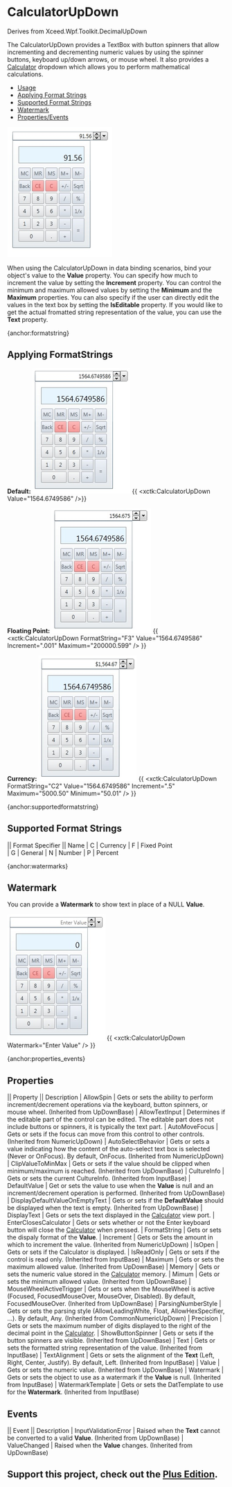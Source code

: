 # CalculatorUpDown
Derives from Xceed.Wpf.Toolkit.DecimalUpDown

The CalculatorUpDown provides a TextBox with button spinners that allow incrementing and decrementing numeric values by using the spinner buttons, keyboard up/down arrows, or mouse wheel.  It also provides a [Calculator](Calculator) dropdown which allows you to perform mathematical calculations.

* [Usage](#usage)
* [Applying Format Strings](#formatstring)
* [Supported Format Strings](#supportedformatstring)
* [Watermark](#watermarks)
* [Properties/Events](#properties_events)

![](CalculatorUpDown_calculatorupdown.jpg)

When using the CalculatorUpDown in data binding scenarios, bind your object's value to the **Value** property.  You can specify how much to increment the value by setting the **Increment** property.   You can control the minimum and maximum allowed values by setting the **Minimum** and the **Maximum** properties.  You can also specify if the user can directly edit the values in the text box by setting the **IsEditable** property.  If you would like to get the actual fromatted string representation of the value, you can use the **Text** property.

{anchor:formatstring}
## Applying FormatStrings

**Default:**
![](CalculatorUpDown_calculatorupdown_default.jpg)
{{
     <xctk:CalculatorUpDown Value="1564.6749586" />}}

**Floating Point:**
![](CalculatorUpDown_calculatorupdown_float.jpg)
{{
     <xctk:CalculatorUpDown FormatString="F3" Value="1564.6749586" Increment=".001"  Maximum="200000.599" />
}}

**Currency:**
![](CalculatorUpDown_calculatorupdown_currency.jpg)
{{
     <xctk:CalculatorUpDown FormatString="C2" Value="1564.6749586" Increment=".5" Maximum="5000.50" Minimum="50.01" />
}}

{anchor:supportedformatstring}
## Supported Format Strings

|| Format Specifier || Name
| C | Currency
| F | Fixed Point  
| G | General
| N | Number
| P | Percent  

{anchor:watermarks}
## Watermark
You can provide a **Watermark** to show text in place of a NULL **Value**.

![](CalculatorUpDown_calculatorupdown_watermark.jpg)
{{
     <xctk:CalculatorUpDown Watermark="Enter Value" />
}}

{anchor:properties_events}
## Properties
|| Property || Description
| AllowSpin | Gets or sets the ability to perform increment/decrement operations via the keyboard, button spinners, or mouse wheel. (Inherited from UpDownBase)
| AllowTextInput | Determines if the editable part of the control can be edited. The editable part does not include buttons or spinners, it is typically the text part.
| AutoMoveFocus | Gets or sets if the focus can move from this control to other controls. (Inherited from NumericUpDown)
| AutoSelectBehavior | Gets or sets a value indicating how the content of the auto-select text box is selected (Never or OnFocus). By default, OnFocus. (Inherited from NumericUpDown)
| ClipValueToMinMax | Gets or sets if the value should be clipped when minimum/maximum is reached. (Inherited from UpDownBase)
| CultureInfo | Gets or sets the current CultureInfo. (Inherited from InputBase)
| DefaultValue | Get or sets the value to use when the **Value** is null and an increment/decrement operation is performed. (Inherited from UpDownBase)
| DisplayDefaultValueOnEmptyText | Gets or sets if the **DefaultValue** should be displayed when the text is empty. (Inherited from UpDownBase)
| DisplayText | Gets or sets the text displayed in the [Calculator](Calculator) view port.
| EnterClosesCalculator | Gets or sets whether or not the Enter keyboard button will close the [Calculator](Calculator) when pressed.
| FormatString | Gets or sets the dispaly format of the **Value**.
| Increment | Gets or Sets the amount in which to increment the value. (Inherited from NumericUpDown)
| IsOpen | Gets or sets if the Calculator is displayed.
| IsReadOnly | Gets or sets if the control is read only. (Inherited from InputBase)
| Maximum | Gets or sets the maximum allowed value. (Inherited from UpDownBase)
| Memory | Gets or sets the numeric value stored in the [Calculator](Calculator) memory.
| Mimum | Gets or sets the minimum allowed value. (Inherited from UpDownBase)
| MouseWheelActiveTrigger | Gets or sets when the MouseWheel is active (Focused, FocusedMouseOver, MouseOver, Disabled). By default, FocusedMouseOver. (Inherited from UpDownBase)
| ParsingNumberStyle | Gets or sets the parsing style (AllowLeadingWhite, Float, AllowHexSpecifier, ...). By default, Any. (Inherited from CommonNumericUpDown)
| Precision |  Gets or sets the maximum number of digits displayed to the right of the decimal point in the [Calculator](Calculator).
| ShowButtonSpinner | Gets or sets if the button spinners are visible. (Inherited from UpDownBase)
| Text | Gets or sets the formatted string representation of the value. (Inherited from InputBase)
| TextAlignment | Gets or sets the alignment of the **Text** (Left, Right, Center, Justify). By default, Left. (Inherited from InputBase)
| Value | Gets or sets the numeric value. (Inherited from UpDownBase)
| Watermark | Gets or sets the object to use as a watermark if the **Value** is null. (Inherited from InputBase)
| WatermarkTemplate | Gets or sets the DatTemplate to use for the **Watermark**. (Inherited from InputBase)

## Events
|| Event || Description
| InputValidationError | Raised when the **Text** cannot be converted to a valid **Value**. (Inherited from UpDownBase)
| ValueChanged | Raised when the **Value** changes. (Inherited from UpDownBase)

**Support this project, check out the [Plus Edition](https://xceed.com/xceed-toolkit-plus-for-wpf/).**
---